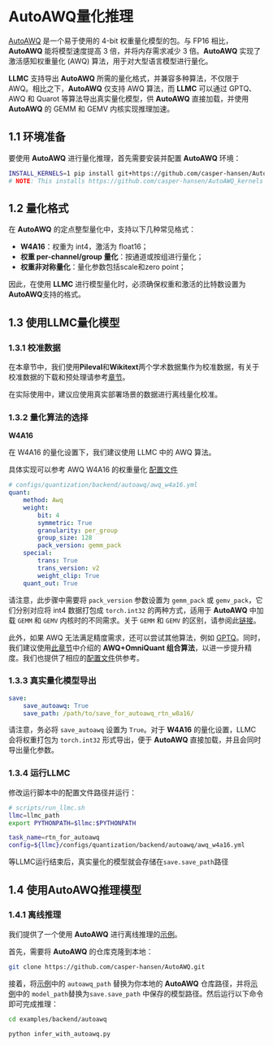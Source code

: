 # AutoAWQ量化推理

[AutoAWQ](https://github.com/casper-hansen/AutoAWQ) 是一个易于使用的 4-bit 权重量化模型的包。与 FP16 相比，**AutoAWQ** 能将模型速度提高 3 倍，并将内存需求减少 3 倍。**AutoAWQ** 实现了激活感知权重量化 (AWQ) 算法，用于对大型语言模型进行量化。

**LLMC** 支持导出 **AutoAWQ** 所需的量化格式，并兼容多种算法，不仅限于 AWQ。相比之下，**AutoAWQ**  仅支持 AWQ 算法，而 **LLMC**  可以通过 GPTQ、AWQ 和 Quarot 等算法导出真实量化模型，供 **AutoAWQ**  直接加载，并使用 **AutoAWQ** 的 GEMM 和 GEMV 内核实现推理加速。


## 1.1 环境准备

要使用 **AutoAWQ** 进行量化推理，首先需要安装并配置 **AutoAWQ** 环境：
```bash
INSTALL_KERNELS=1 pip install git+https://github.com/casper-hansen/AutoAWQ.git
# NOTE: This installs https://github.com/casper-hansen/AutoAWQ_kernels
```

## 1.2 量化格式

在 **AutoAWQ** 的定点整型量化中，支持以下几种常见格式：

- **W4A16**：权重为 int4，激活为 float16；
- **权重 per-channel/group 量化**：按通道或按组进行量化；
- **权重非对称量化**：量化参数包括scale和zero point；

因此，在使用 **LLMC** 进行模型量化时，必须确保权重和激活的比特数设置为 **AutoAWQ**支持的格式。


## 1.3 使用LLMC量化模型


### 1.3.1 校准数据

在本章节中，我们使用**Pileval**和**Wikitext**两个学术数据集作为校准数据，有关于校准数据的下载和预处理请参考[章节](https://llmc-zhcn.readthedocs.io/en/latest/configs.html)。

在实际使用中，建议应使用真实部署场景的数据进行离线量化校准。


### 1.3.2 量化算法的选择


**W4A16**

在 W4A16 的量化设置下，我们建议使用 LLMC 中的 AWQ 算法。

具体实现可以参考 AWQ W4A16 的权重量化 [配置文件](https://github.com/ModelTC/llmc/tree/main/configs/quantization/backend/autoawq/awq_w4a16.yml)

```yaml
# configs/quantization/backend/autoawq/awq_w4a16.yml
quant:
    method: Awq
    weight:
        bit: 4
        symmetric: True
        granularity: per_group
        group_size: 128
        pack_version: gemm_pack
    special:
        trans: True
        trans_version: v2
        weight_clip: True
    quant_out: True  
```

请注意，此步骤中需要将 `pack_version` 参数设置为 `gemm_pack` 或 `gemv_pack`，它们分别对应将 int4 数据打包成 `torch.int32` 的两种方式，适用于 **AutoAWQ** 中加载 `GEMM` 和 `GEMV` 内核时的不同需求。关于 `GEMM` 和 `GEMV` 的区别，请参阅此[链接](https://github.com/casper-hansen/AutoAWQ/tree/main?tab=readme-ov-file#int4-gemm-vs-int4-gemv-vs-fp16)。


此外，如果 AWQ 无法满足精度需求，还可以尝试其他算法，例如 [GPTQ](https://github.com/ModelTC/llmc/tree/main/configs/quantization/backend/autoawq/gptq_w4a16.yml)。同时，我们建议使用[此章节](https://llmc-zhcn.readthedocs.io/en/latest/practice/awq_omni.html)中介绍的 **AWQ+OmniQuant 组合算法**，以进一步提升精度。我们也提供了相应的[配置文件](https://github.com/ModelTC/llmc/tree/main/configs/quantization/backend/autoawq/w4a16_combin)供参考。




### 1.3.3 真实量化模型导出

```yaml
save:
    save_autoawq: True
    save_path: /path/to/save_for_autoawq_rtn_w8a16/
```
请注意，务必将 `save_autoawq` 设置为 `True`。对于 **W4A16** 的量化设置，LLMC 会将权重打包为 `torch.int32` 形式导出，便于 **AutoAWQ** 直接加载，并且会同时导出量化参数。


### 1.3.4 运行LLMC

修改运行脚本中的配置文件路径并运行：

```bash
# scripts/run_llmc.sh
llmc=llmc_path
export PYTHONPATH=$llmc:$PYTHONPATH

task_name=rtn_for_autoawq
config=${llmc}/configs/quantization/backend/autoawq/awq_w4a16.yml
```
等LLMC运行结束后，真实量化的模型就会存储在`save.save_path`路径

## 1.4 使用AutoAWQ推理模型


### 1.4.1 离线推理

我们提供了一个使用 **AutoAWQ** 进行离线推理的[示例](https://github.com/ModelTC/llmc/blob/main/examples/backend/autoawq/infer_with_autoawq.py)。

首先，需要将 **AutoAWQ** 的仓库克隆到本地：

```bash
git clone https://github.com/casper-hansen/AutoAWQ.git
```

接着，将[示例](https://github.com/ModelTC/llmc/blob/main/examples/backend/autoawq/infer_with_autoawq.py)中的 `autoawq_path` 替换为你本地的 **AutoAWQ** 仓库路径，并将[示例](https://github.com/ModelTC/llmc/blob/main/examples/backend/autoawq/infer_with_autoawq.py)中的 `model_path`替换为`save.save_path` 中保存的模型路径。然后运行以下命令即可完成推理：

```bash
cd examples/backend/autoawq

python infer_with_autoawq.py
```
